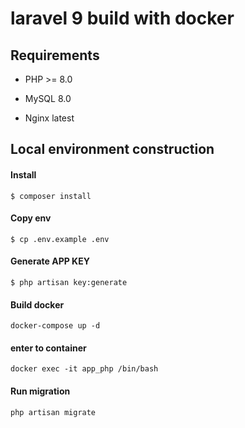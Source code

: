 # laravel 9 build with docker


## Requirements

- PHP >= 8.0

- MySQL 8.0

- Nginx latest

## Local environment construction

#### Install
```shell
$ composer install
```

#### Copy env
```shell
$ cp .env.example .env
```

#### Generate APP KEY
```shell
$ php artisan key:generate
```

#### Build docker
```shell
docker-compose up -d 
```

#### enter to container
```shell
docker exec -it app_php /bin/bash  
```

#### Run migration
```shell
php artisan migrate
```